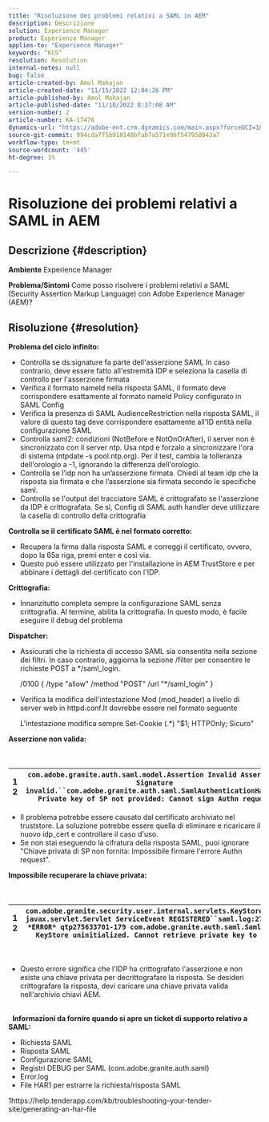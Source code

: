 ```yaml
---
title: "Risoluzione dei problemi relativi a SAML in AEM"
description: Descrizione
solution: Experience Manager
product: Experience Manager
applies-to: "Experience Manager"
keywords: “KCS”
resolution: Resolution
internal-notes: null
bug: false
article-created-by: Amol Mahajan
article-created-date: "11/15/2022 12:04:26 PM"
article-published-by: Amol Mahajan
article-published-date: "11/18/2022 8:37:08 AM"
version-number: 2
article-number: KA-17476
dynamics-url: "https://adobe-ent.crm.dynamics.com/main.aspx?forceUCI=1&pagetype=entityrecord&etn=knowledgearticle&id=d025b6a0-dd64-ed11-9561-6045bd006a22"
source-git-commit: 994cda7f5b918148bfab7a571e9bf547958042a7
workflow-type: tm+mt
source-wordcount: '445'
ht-degree: 1%

---
```


# Risoluzione dei problemi relativi a SAML in AEM

## Descrizione {#description}

<b>Ambiente</b>
Experience Manager


<b>Problema/Sintomi</b>
Come posso risolvere i problemi relativi a SAML (Security Assertion Markup Language) con Adobe Experience Manager (AEM)?


## Risoluzione {#resolution}


<b>Problema del ciclo infinito:</b>

- Controlla se ds:signature fa parte dell&#39;asserzione SAML In caso contrario, deve essere fatto all&#39;estremità IDP e seleziona la casella di controllo per l&#39;asserzione firmata
- Verifica il formato nameId nella risposta SAML, il formato deve corrispondere esattamente al formato nameId Policy configurato in SAML Config
- Verifica la presenza di SAML AudienceRestriction nella risposta SAML, il valore di questo tag deve corrispondere esattamente all&#39;ID entità nella configurazione SAML
- Controlla saml2: condizioni (NotBefore e NotOnOrAfter), il server non è sincronizzato con il server ntp. Usa ntpd e forzalo a sincronizzare l&#39;ora di sistema (ntpdate -s pool.ntp.org). Per il test, cambia la tolleranza dell&#39;orologio a -1, ignorando la differenza dell&#39;orologio.
- Controlla se l’idp non ha un’asserzione firmata. Chiedi al team idp che la risposta sia firmata e che l’asserzione sia firmata secondo le specifiche saml.
- Controlla se l&#39;output del tracciatore SAML è crittografato se l&#39;asserzione da IDP è crittografata. Se sì, Config di SAML auth handler deve utilizzare la casella di controllo della crittografia


<b>Controlla se il certificato SAML è nel formato corretto:</b>

- Recupera la firma dalla risposta SAML e correggi il certificato, ovvero, dopo la 65a riga, premi enter e così via.
- Questo può essere utilizzato per l&#39;installazione in AEM TrustStore e per abbinare i dettagli del certificato con l&#39;IDP.


<b>Crittografia:</b>

- Innanzitutto completa sempre la configurazione SAML senza crittografia. Al termine, abilita la crittografia. In questo modo, è facile eseguire il debug del problema


<b>Dispatcher:</b>

- Assicurati che la richiesta di accesso SAML sia consentita nella sezione dei filtri. In caso contrario, aggiorna la sezione /filter per consentire le richieste POST a \*/saml_login.



   /0100 { /type &quot;allow&quot; /method &quot;POST&quot; /url &quot;\*/saml_login&quot; }


- Verifica la modifica dell&#39;intestazione Mod (mod_header) a livello di server web in httpd.conf.It dovrebbe essere nel formato seguente

   L&#39;intestazione modifica sempre Set-Cookie (.\*) &quot;$1; HTTPOnly; Sicuro&quot;


<b>Asserzione non valida:</b>
<br> <br> <br>

| 1<br>2 | `com.adobe.granite.auth.saml.model.Assertion Invalid Assertion: Signature invalid.``com.adobe.granite.auth.saml.SamlAuthenticationHandler Private key of SP not provided: Cannot sign Authn request` |
| --- | --- |


- Il problema potrebbe essere causato dal certificato archiviato nel truststore. La soluzione potrebbe essere quella di eliminare e ricaricare il nuovo idp_cert e controllare il caso d&#39;uso.
- Se non stai eseguendo la cifratura della risposta SAML, puoi ignorare &quot;Chiave privata di SP non fornita: Impossibile firmare l&#39;errore Authn request&quot;.


<b>Impossibile recuperare la chiave privata:</b>
<br> <br> <br>

| 1<br>2 | `com.adobe.granite.security.user.internal.servlets.KeyStoreManagingServlet,1121, javax.servlet.Servlet ServiceEvent REGISTERED``saml.log:27.01.2019 14:16:13.642 *ERROR* qtp275633701-179 com.adobe.granite.auth.saml.SamlAuthenticationHandler KeyStore uninitialized. Cannot retrieve private key to decrypt assertions.` |
| --- | --- |

 
- Questo errore significa che l&#39;IDP ha crittografato l&#39;asserzione e non esiste una chiave privata per decrittografare la risposta. Se desideri crittografare la risposta, devi caricare una chiave privata valida nell&#39;archivio chiavi AEM.

<br> 
<b>Informazioni da fornire quando si apre un ticket di supporto relativo a SAML:</b>

- Richiesta SAML
- Risposta SAML
- Configurazione SAML
- Registri DEBUG per SAML (com.adobe.granite.auth.saml)
- Error.log
- File HAR1 per estrarre la richiesta/risposta SAML


1https://help.tenderapp.com/kb/troubleshooting-your-tender-site/generating-an-har-file
